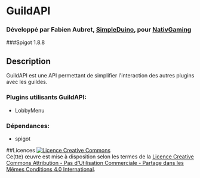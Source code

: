 # GuildAPI
### Développé par Fabien Aubret, [SimpleDuino](http://simple-duino.com), pour [NativGaming](http://nativgaming.com)
###Spigot 1.8.8

## Description
GuildAPI est une API permettant de simplifier l'interaction des autres plugins avec les guildes.

### Plugins utilisants GuildAPI:
- LobbyMenu

### Dépendances:
- spigot

##Licences
<a rel="license" href="http://creativecommons.org/licenses/by-nc-sa/4.0/"><img alt="Licence Creative Commons" style="border-width:0" src="https://i.creativecommons.org/l/by-nc-sa/4.0/88x31.png" /></a><br />Ce(tte) œuvre est mise à disposition selon les termes de la <a rel="license" href="http://creativecommons.org/licenses/by-nc-sa/4.0/">Licence Creative Commons Attribution - Pas d’Utilisation Commerciale - Partage dans les Mêmes Conditions 4.0 International</a>.
